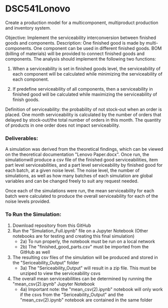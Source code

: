 # DSC541Lonovo
Create a production model for a multicomponent, multiproduct production and inventory system.   

Objective: Implement the serviceability interconversion between finished goods and components.
Description: One finished good is made by multi-components. One component can be used in different finished goods.
BOM (billing of materials) will be provided to connect finished goods and components. The analysis should implement the 
following two functions:

1. When a serviceability is set in finished goods level, the serviceability of each component will be calculated while minimizing the 
serviceability of each component.

2. If predefine serviceability of all components, then a serviceability in finished good will be 
calculated while maximizing the serviceability of finish goods.


Definition of serviceability: the probability of not stock-out when an order is placed. One month serviceability is calculated by the
number of orders that delayed by stock-out/the total number of orders in this month. The quantity of products in one order 
does not impact serviceability.


### Deliverables:

A simulation was derived from the theoretical findings, which can be viewed on the theoretical documentation "Lenovo Paper.docx". Once
run, the simulationwill produce a csv file of the finished good serviceabilities, item part level serviceabilities, and a part level 
serviceability by finished good for each batch, at a given noise level. The noise level, the number of simulations, as well as how many 
batches of each simulation are global variables and can be changed freely to suit any request needed.

Once each of the simulations were run, the mean serviceability for each batch were calculated to produce the overall serviceability for 
each of the noise levels provided.

### To Run the Simulation:
  1) Download repository from this GitHub
  2) Run the "Simulation_Full.ipynb" file on a Jupyter Notebook (Other notebooks are for testing and creating this final simulation)
        - 2a) To run properly, the notebook must be run on a local network
        - 2b) The "finished_good_parts.csv" must be imported from the GitHub as well
  3) The resulting csv files of the simulation will be produced and stored in the "Sericeability_Output" folder
        - 3a) The "Sericeability_Output" will result in a zip file. This must be unziped to view the serviceability csvs
  4) The overall mean serviceabilities can be determined by running the "mean_csv(2).ipynb" Jupyter Notebook
        - 4a) Important note: the "mean_csv(2).ipynb" notebook will only work if the csvs from the "Sericeability_Output"  and the 
            "mean_csv(2).ipynb" notebook are contained in the same folder
